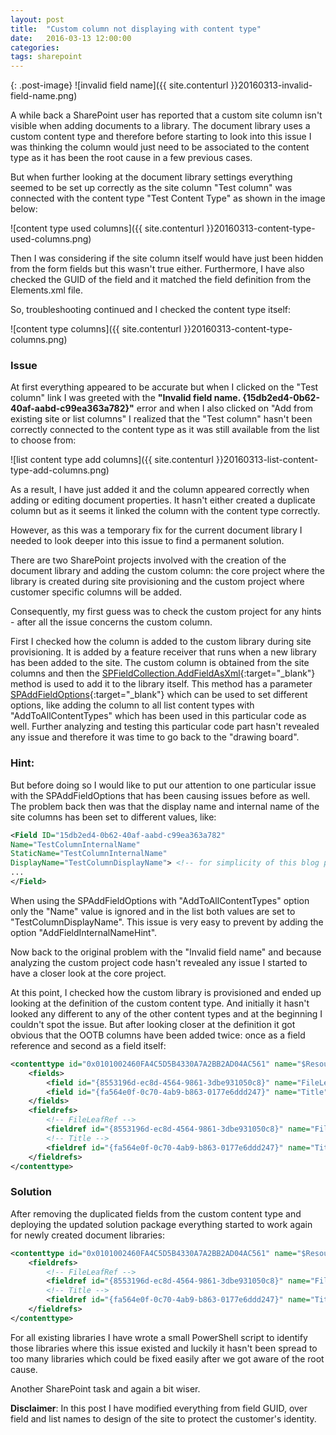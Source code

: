 ```yaml
---
layout: post
title:  "Custom column not displaying with content type"
date:   2016-03-13 12:00:00
categories: 
tags: sharepoint
---
```

{: .post-image}
![invalid field name]({{ site.contenturl }}20160313-invalid-field-name.png)

A while back a SharePoint user has reported that a custom site column isn't visible when adding documents to a library. The document library uses a custom content type and therefore before starting to look into this issue I was thinking the column would just need to be associated to the content type as it has been the root cause in a few previous cases.

<!--more-->

But when further looking at the document library settings everything seemed to be set up correctly as the site column "Test column" was connected with the content type "Test Content Type" as shown in the image below:

![content type used columns]({{ site.contenturl }}20160313-content-type-used-columns.png)

Then I was considering if the site column itself would have just been hidden from the form fields but this wasn't true either. Furthermore, I have also checked the GUID of the field and it matched the field definition from the Elements.xml file.

So, troubleshooting continued and I checked the content type itself:

![content type columns]({{ site.contenturl }}20160313-content-type-columns.png)

### [](#header-3)Issue

At first everything appeared to be accurate but when I clicked on the "Test column" link I was greeted with the **"Invalid field name. {15db2ed4-0b62-40af-aabd-c99ea363a782}"** error and when I also clicked on "Add from existing site or list columns" I realized that the "Test column" hasn't been correctly connected to the content type as it was still available from the list to choose from:

![list content type add columns]({{ site.contenturl }}20160313-list-content-type-add-columns.png)

As a result, I have just added it and the column appeared correctly when adding or editing document properties. It hasn't either created a duplicate column but as it seems it linked the column with the content type correctly.

However, as this was a temporary fix for the current document library I needed to look deeper into this issue to find a permanent solution.

There are two SharePoint projects involved with the creation of the document library and adding the custom column: the core project where the library is created during site provisioning and the custom project where customer specific columns will be added.

Consequently, my first guess was to check the custom project for any hints - after all the issue concerns the custom column. 

First I checked how the column is added to the custom library during site provisioning. It is added by a feature receiver that runs when a new library has been added to the site. The custom column is obtained from the site columns and then the
[SPFieldCollection.AddFieldAsXml](https://msdn.microsoft.com/en-us/library/office/ms472543.aspx){:target="_blank"} method is used to add it to the library itself. 
This method has a parameter [SPAddFieldOptions](https://msdn.microsoft.com/en-us/library/office/microsoft.sharepoint.spaddfieldoptions.aspx){:target="_blank"} which can be used to set different options, like adding the column to all list content types with "AddToAllContentTypes" which has been used in this particular code as well.
Further analyzing and testing this particular code part hasn't revealed any issue and therefore it was time to go back to the "drawing board".

### [](#header-4)Hint:

But before doing so I would like to put our attention to one particular issue with the SPAddFieldOptions that has been causing issues before as well. The problem back then was that the display name and internal name of the site columns has been set to different values, like:

```xml
<Field ID="15db2ed4-0b62-40af-aabd-c99ea363a782"
Name="TestColumnInternalName"
StaticName="TestColumnInternalName"
DisplayName="TestColumnDisplayName"> <!-- for simplicity of this blog post but usually set via resource file -->
...
</Field>
```

When using the SPAddFieldOptions with "AddToAllContentTypes" option only the "Name" value is ignored and in the list both values are set to "TestColumnDisplayName". This issue is very easy to prevent by adding the option "AddFieldInternalNameHint".


Now back to the original problem with the "Invalid field name" and because analyzing the custom project code hasn't revealed any issue I started to have a closer look at the core project.

At this point, I checked how the custom library is provisioned and ended up looking at the definition of the custom content type. And initially it hasn't looked any different to any of the other content types and at the beginning I couldn't spot the issue. But after looking closer at the definition it got obvious that the OOTB columns have been added twice: once as a field reference and second as a field itself:

```xml
<contenttype id="0x0101002460FA4C5D5B4330A7A2BB2AD04AC561" name="$Resources:ResourceFile,contenttype_testcontenttype_name;" group="$Resources:ResourceFile,contenttype_group_name;" description="" inherits="TRUE" version="0">
    <fields>
        <field id="{8553196d-ec8d-4564-9861-3dbe931050c8}" name="FileLeafRef" sourceid="http://schemas.microsoft.com/sharepoint/v3" staticname="FileLeafRef" group="_Hidden" showinfiledlg="FALSE" showinversionhistory="FALSE" type="File" displayname="$Resources:core,Name;" authoringinfo="$Resources:core,for_use_in_forms;" list="Docs" fieldref="ID" showfield="LeafName" joincolname="DoclibRowId" joinrowordinal="0" jointype="INNER" required="TRUE"></field>
        <field id="{fa564e0f-0c70-4ab9-b863-0177e6ddd247}" name="Title" sourceid="http://schemas.microsoft.com/sharepoint/v3" staticname="Title" group="_Hidden" type="Text" displayname="$Resources:core,Title;" required="TRUE" frombasetype="TRUE"></field>
    </fields>
    <fieldrefs>
        <!-- FileLeafRef -->
        <fieldref id="{8553196d-ec8d-4564-9861-3dbe931050c8}" name="FileLeafRef" required="TRUE"></fieldref>
        <!-- Title -->
        <fieldref id="{fa564e0f-0c70-4ab9-b863-0177e6ddd247}" name="Title" required="FALSE" showinnewform="FALSE" showineditform="TRUE"></fieldref>
    </fieldrefs>
</contenttype>
```

### [](#header-3)Solution

After removing the duplicated fields from the custom content type and deploying the updated solution package everything started to work again for newly created document libraries:

```xml
<contenttype id="0x0101002460FA4C5D5B4330A7A2BB2AD04AC561" name="$Resources:ResourceFile,contenttype_testcontenttype_name;" group="$Resources:ResourceFile,contenttype_group_name;" description="" inherits="TRUE" version="0">
    <fieldrefs>
        <!-- FileLeafRef -->
        <fieldref id="{8553196d-ec8d-4564-9861-3dbe931050c8}" name="FileLeafRef" required="TRUE"></fieldref>
        <!-- Title -->
        <fieldref id="{fa564e0f-0c70-4ab9-b863-0177e6ddd247}" name="Title" required="FALSE" showinnewform="FALSE" showineditform="TRUE"></fieldref>
    </fieldrefs>
</contenttype>
```

For all existing libraries I have wrote a small PowerShell script to identify those libraries where this issue existed and luckily it hasn't been spread to too many libraries which could be fixed easily after we got aware of the root cause.

Another SharePoint task and again a bit wiser.

**Disclaimer**: In this post I have modified everything from field GUID, over field and list names to design of the site to protect the customer's identity.